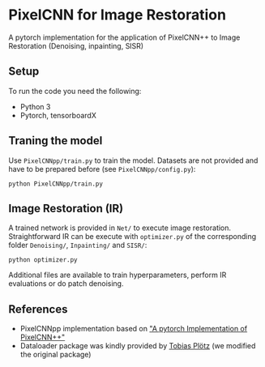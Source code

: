 # PixelCNN for Image Restoration
A pytorch implementation for the application of PixelCNN++ to Image Restoration (Denoising, inpainting, SISR)

## Setup
To run the code you need the following:
- Python 3
- Pytorch, tensorboardX

## Traning the model
Use `PixelCNNpp/train.py` to train the model. Datasets are not provided and have to be prepared before (see `PixelCNNpp/config.py`):
```
python PixelCNNpp/train.py
```

## Image Restoration (IR)
A trained network is provided in `Net/` to execute image restoration. <br />
Straightforward IR can be execute with `optimizer.py` of the corresponding folder `Denoising/`, `Inpainting/` and `SISR/`:
```
python optimizer.py
```

Additional files are available to train hyperparameters, perform IR evaluations or do patch denoising.

## References
- PixelCNNpp implementation based on ["A pytorch Implementation of PixelCNN++"](https://github.com/pclucas14/pixel-cnn-pp)
- Dataloader package was kindly provided by [Tobias Plötz](https://www.visinf.tu-darmstadt.de/team_members/tploetz/tploetz.en.jsp) (we modified the original package)